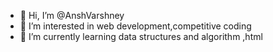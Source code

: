 - 👋 Hi, I’m @AnshVarshney
- 👀 I’m interested in web development,competitive coding
- 🌱 I’m currently learning data structures and algorithm ,html

<!---
AnshVarshney/AnshVarshney is a ✨ special ✨ repository because its `README.md` (this file) appears on your GitHub profile.
You can click the Preview link to take a look at your changes.
--->
